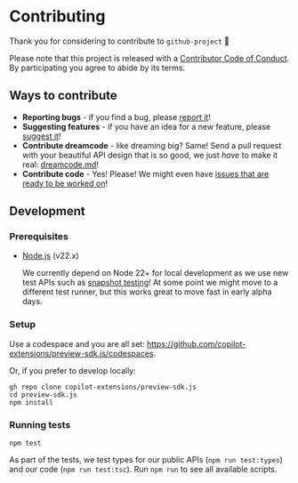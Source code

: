 # Contributing

Thank you for considering to contribute to `github-project` 💖

Please note that this project is released with a [Contributor Code of Conduct](./CODE_OF_CONDUCT.md).
By participating you agree to abide by its terms.

## Ways to contribute

- **Reporting bugs** - if you find a bug, please [report it](https://github.com/copilot-extensions/preview-sdk.js/issues/new)!
- **Suggesting features** - if you have an idea for a new feature, please [suggest it](https://github.com/copilot-extensions/preview-sdk.js/issues/new)!
- **Contribute dreamcode** - like dreaming big? Same! Send a pull request with your beautiful API design that is so good, we just _have_ to make it real: [dreamcode.md](https://github.com/copilot-extensions/preview-sdk.js/blob/main/dreamcode.md)!
- **Contribute code** - Yes! Please! We might even have [issues that are ready to be worked on](https://github.com/copilot-extensions/preview-sdk.js/issues?q=is%3Aissue%20state%3Aopen%20label%3A%22pull%20request%20welcome%22)!

## Development

### Prerequisites

- [Node.js](https://nodejs.org/) (v22.x)

  We currently depend on Node 22+ for local development as we use new test APIs such as [snapshot testing](https://nodejs.org/api/test.html#snapshot-testing)! At some point we might move to a different test runner, but this works great to move fast in early alpha days.

### Setup

Use a codespace and you are all set: https://github.com/copilot-extensions/preview-sdk.js/codespaces.

Or, if you prefer to develop locally:

```
gh repo clone copilot-extensions/preview-sdk.js
cd preview-sdk.js
npm install
```

### Running tests

```
npm test
```

As part of the tests, we test types for our public APIs (`npm run test:types`) and our code (`npm run test:tsc`). Run `npm run` to see all available scripts.
